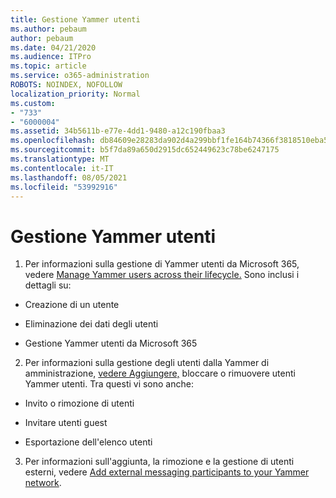 ```yaml
---
title: Gestione Yammer utenti
ms.author: pebaum
author: pebaum
ms.date: 04/21/2020
ms.audience: ITPro
ms.topic: article
ms.service: o365-administration
ROBOTS: NOINDEX, NOFOLLOW
localization_priority: Normal
ms.custom:
- "733"
- "6000004"
ms.assetid: 34b5611b-e77e-4dd1-9480-a12c190fbaa3
ms.openlocfilehash: db84609e28283da902d4a299bbf1fe164b74366f3818510eba5f10d2ebbdf4f0
ms.sourcegitcommit: b5f7da89a650d2915dc652449623c78be6247175
ms.translationtype: MT
ms.contentlocale: it-IT
ms.lasthandoff: 08/05/2021
ms.locfileid: "53992916"
---
```

# <a name="managing-yammer-users"></a>Gestione Yammer utenti

1. Per informazioni sulla gestione di Yammer utenti da Microsoft 365, vedere [Manage Yammer users across their lifecycle.](https://docs.microsoft.com/yammer/manage-yammer-users/manage-users-across-their-lifecycle) Sono inclusi i dettagli su:

  - Creazione di un utente

  - Eliminazione dei dati degli utenti

  - Gestione Yammer utenti da Microsoft 365

2. Per informazioni sulla gestione degli utenti dalla Yammer di amministrazione, [vedere Aggiungere,](https://docs.microsoft.com/yammer/manage-yammer-users/add-block-or-remove-users) bloccare o rimuovere utenti Yammer utenti. Tra questi vi sono anche:

  - Invito o rimozione di utenti

  - Invitare utenti guest

  - Esportazione dell'elenco utenti

3. Per informazioni sull'aggiunta, la rimozione e la gestione di utenti esterni, vedere [Add external messaging participants to your Yammer network](https://docs.microsoft.com/yammer/work-with-external-users/add-external-participants).
